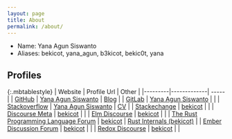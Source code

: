 ```yaml
---
layout: page
title: About
permalink: /about/
---
```


- Name: Yana Agun Siswanto
- Aliases: bekicot, yana_agun, b3kicot, bekic0t, yana

## Profiles

{:.mbtablestyle}
| Website | Profile Url | Other |
|---------|-------------| ----- |
| [GitHub](https://github.com) | [Yana Agun Siswanto](https://github.com/bekicot) | [Blog](https://bekicot.github.io/) |
| [GitLab](https://gitlab.com) | [Yana Agun Siswanto](https://gitlab.com/bekicot) |  |
| [Stackoverflow](https://stackoverflow.com) | [Yana Agun Siswanto](https://stackoverflow.com/users/3034747/yana-agun-siswanto) | [CV](https://stackoverflow.com/users/story/3034747) |
| [Stackechange](https://stackexchange.com) | [bekicot](https://stackexchange.com/users/3571272/bekicot?tab=accounts) |  |
| [Discourse Meta](https://meta.discourse.org/) | [bekicot](https://meta.discourse.org/u/bekicot) |  |
| [Elm Discourse](https://discourse.elm-lang.org/) | [bekicot](https://discourse.elm-lang.org/u/bekicot/) |  |
| [The Rust Programming Language Forum](https://users.rust-lang.org/) | [bekicot](https://users.rust-lang.org/u/bekicot/) | [Rust Internals (bekicot)](https://internals.rust-lang.org/u/bekicot/) |
| [Ember Discussion Forum](https://discuss.emberjs.com/) | [bekicot](https://discuss.emberjs.com/u/bekicot/) |  |
| [Redox Discourse](https://discourse.redox-os.org/) | [bekicot](https://discourse.redox-os.org/u/bekicot) |  |

